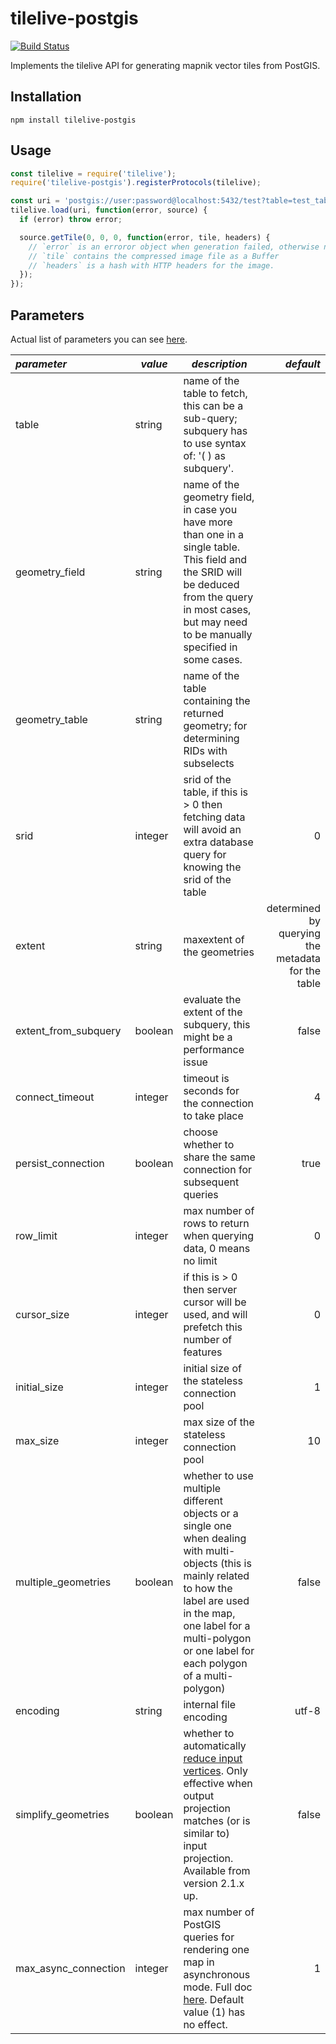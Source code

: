 # tilelive-postgis

[![Build Status](https://travis-ci.org/stepankuzmin/tilelive-postgis.svg?branch=master)](https://travis-ci.org/stepankuzmin/tilelive-postgis)

Implements the tilelive API for generating mapnik vector tiles from PostGIS.

## Installation

```shell
npm install tilelive-postgis
```

## Usage

```js
const tilelive = require('tilelive');
require('tilelive-postgis').registerProtocols(tilelive);

const uri = 'postgis://user:password@localhost:5432/test?table=test_table&geometry_field=geometry&srid=4326';
tilelive.load(uri, function(error, source) {
  if (error) throw error;

  source.getTile(0, 0, 0, function(error, tile, headers) {
    // `error` is an erroror object when generation failed, otherwise null.
    // `tile` contains the compressed image file as a Buffer
    // `headers` is a hash with HTTP headers for the image.
  });
});
```

## Parameters

Actual list of parameters you can see [here](https://github.com/mapnik/mapnik/wiki/PostGIS).

| *parameter*       | *value*  | *description* | *default* |
|:------------------|----------|---------------|----------:|
| table                 | string       | name of the table to fetch, this can be a sub-query;  subquery has to use syntax of:  '( ) as subquery'. | |
| geometry_field        | string       | name of the geometry field, in case you have more than one in a single table. This field and the SRID will be deduced from the query in most cases, but may need to be manually specified in some cases.| |
| geometry_table        | string       | name of the table containing the returned geometry; for determining RIDs with subselects | |
| srid                  | integer      | srid of the table, if this is > 0 then fetching data will avoid an extra database query for knowing the srid of the table | 0 |
| extent                | string       | maxextent of the geometries | determined by querying the metadata for the table |
| extent_from_subquery  | boolean      | evaluate the extent of the subquery, this might be a performance issue | false |
| connect_timeout       | integer      | timeout is seconds for the connection to take place | 4 |
| persist_connection    | boolean      | choose whether to share the same connection for subsequent queries | true |
| row_limit             | integer      | max number of rows to return when querying data, 0 means no limit | 0 |
| cursor_size           | integer      | if this is > 0 then server cursor will be used, and will prefetch this number of features | 0 |
| initial_size          | integer      | initial size of the stateless connection pool | 1 |
| max_size              | integer      | max size of the stateless connection pool | 10 |
| multiple_geometries   | boolean      | whether to use multiple different objects or a single one when dealing with multi-objects (this is mainly related to how the label are used in the map, one label for a multi-polygon or one label for each polygon of a multi-polygon)| false |
| encoding              | string       | internal file encoding | utf-8 |
| simplify_geometries   | boolean      | whether to automatically [reduce input vertices](http://blog.cartodb.com/post/20163722809/speeding-up-tiles-rendering). Only effective when output projection matches (or is similar to) input projection. Available from version 2.1.x up. | false |
| max_async_connection  | integer       | max number of PostGIS queries for rendering one map in asynchronous mode. Full doc [here](Postgis-async). Default value (1) has no effect. | 1 |

